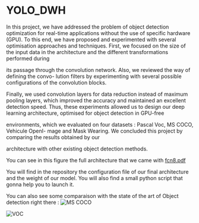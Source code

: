 # YOLO_DWH


In this project, we have addressed the problem of object detection optimization for real-time
applications without the use of specific hardware (GPU). To this end, we have proposed and
experimented with several optimisation approaches and techniques. First, we focused on the
size of the input data in the architecture and the different transformations performed during

its passage through the convolution network. Also, we reviewed the way of defining the convo-
lution filters by experimenting with several possible configurations of the convolution blocks.

Finally, we used convolution layers for data reduction instead of maximum pooling layers, which
improved the accuracy and maintained an excellent detection speed. Thus, these experiments
allowed us to design our deep learning architecture, optimised for object detection in GPU-free

environments, which we evaluated on four datasets : Pascal Voc, MS COCO, Vehicule OpenI-
mage and Mask Wearing. We concluded this project by comparing the results obtained by our

architecture with other existing object detection methods.

You can see in this figure the full architecture that we came with [fcn8.pdf](https://github.com/abramed/YOLO_DWH/files/9786951/fcn8.pdf)

You will find in the repository the configuration file of our final architecture and the weight of our model.
You will also find a small python script that gonna help you to launch it.

You can also see some comparaison with the state of the art of Object detection right there : 
![MS COCO](https://user-images.githubusercontent.com/46135758/195865421-87fab1d4-265c-4165-ae19-caacb8ce122d.PNG)


![VOC](https://user-images.githubusercontent.com/46135758/195865516-0fcc9920-ead7-456e-bb8d-5522770c56ef.PNG)
